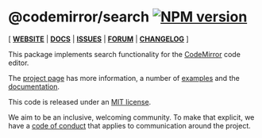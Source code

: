 # @codemirror/search [![NPM version](https://img.shields.io/npm/v/@codemirror/search.svg)](https://www.npmjs.org/package/@codemirror/search)

[ [**WEBSITE**](https://codemirror.net/6/) | [**DOCS**](https://codemirror.net/6/docs/ref/#search) | [**ISSUES**](https://github.com/codemirror/codemirror.next/issues) | [**FORUM**](https://discuss.codemirror.net/c/next/) | [**CHANGELOG**](https://github.com/codemirror/search/blob/main/CHANGELOG.md) ]

This package implements search functionality for the
[CodeMirror](https://codemirror.net/6/) code editor.

The [project page](https://codemirror.net/6/) has more information, a
number of [examples](https://codemirror.net/6/examples/) and the
[documentation](https://codemirror.net/6/docs/).

This code is released under an
[MIT license](https://github.com/codemirror/search/tree/main/LICENSE).

We aim to be an inclusive, welcoming community. To make that explicit,
we have a [code of
conduct](http://contributor-covenant.org/version/1/1/0/) that applies
to communication around the project.
